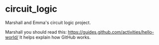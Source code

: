 # circuit_logic
Marshall and Emma's circuit logic project.

Marshall you should read this:
https://guides.github.com/activities/hello-world/
It helps explain how GitHub works.
